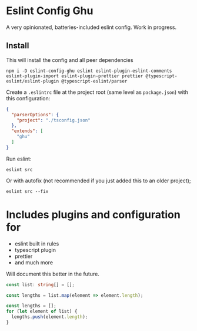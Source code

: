 # Eslint Config Ghu

A very opinionated, batteries-included eslint config. Work in progress.

## Install

This will install the config and all peer dependencies
```shell
npm i -D eslint-config-ghu eslint eslint-plugin-eslint-comments eslint-plugin-import eslint-plugin-prettier prettier @typescript-eslint/eslint-plugin @typescript-eslint/parser
```

Create a `.eslintrc` file at the project root (same level as `package.json`) with this configuration:

```json
{
  "parserOptions": {
    "project": "./tsconfig.json"
  },
  "extends": [
    "ghu"
  ]
}
```

Run eslint:

```shell
eslint src
```

Or with autofix (not recommended if you just added this to an older project);

```shell
eslint src --fix
```

# Includes plugins and configuration for

* eslint built in rules
* typescript plugin
* prettier
* and much more

Will document this better in the future.


```ts
const list: string[] = [];

const lengths = list.map(element => element.length);

const lengths = [];
for (let element of list) {
  lengths.push(element.length);
}



```
